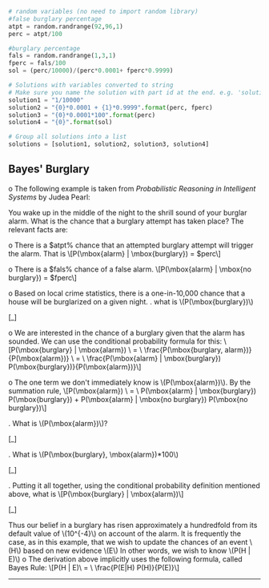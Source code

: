 ```python
# random variables (no need to import random library)
#false burglary percentage
atpt = random.randrange(92,96,1)
perc = atpt/100

#burglary percentage
fals = random.randrange(1,3,1)
fperc = fals/100
sol = (perc/10000)/(perc*0.0001+ fperc*0.9999)

# Solutions with variables converted to string
# Make sure you name the solution with part id at the end. e.g. 'solution1' will be solution for part 1. 
solution1 = "1/10000"
solution2 = "{0}*0.0001 + {1}*0.9999".format(perc, fperc)
solution3 = "{0}*0.0001*100".format(perc)
solution4 = "{0}".format(sol)

# Group all solutions into a list
solutions = [solution1, solution2, solution3, solution4]


```

## Bayes' Burglary ##
o  The following example is taken from _Probabilistic Reasoning in Intelligent Systems_ by Judea Pearl:

You wake up in the middle of the night to the shrill sound of your burglar alarm. What is the chance that a burglary attempt has taken place? The relevant facts are: 

o  There is a $atpt% chance that an attempted burglary attempt will trigger the alarm. That is 
\\\[P(\\mbox{alarm} | \\mbox{burglary}) = $perc\\\]

o  There is a $fals% chance of a false alarm.
\\\[P(\mbox{alarm} | \mbox{no burglary}) = $fperc\\\]

o  Based on local crime statistics, there is a one-in-10,000 chance that a house will be burglarized on a given night.
.  what is \\\(P(\mbox{burglary})\\\)

[_]

o  We are interested in the chance of a burglary given that the alarm has sounded. We can use the conditional probability formula for this:
\\\[P(\\mbox{burglary} | \\mbox{alarm}) \\ = \\ \\frac{P(\\mbox{burglary, alarm})}{P(\\mbox{alarm})} \\ = \\ \\frac{P(\\mbox{alarm} | \\mbox{burglary}) P(\\mbox{burglary})}{P(\\mbox{alarm})}\\\]

o  The one term we don't immediately know is \\\(P(\mbox{alarm})\\\).  By the summation rule,
\\\[P(\\mbox{alarm}) \\ = \\ P(\\mbox{alarm} | \\mbox{burglary}) P(\\mbox{burglary}) + P(\\mbox{alarm} | \\mbox{no burglary}) P(\\mbox{no burglary})\\\]

.  What is \\\(P(\\mbox{alarm})\\\)?

[_]

.  What is \\\(P(\\mbox{burglary}, \\mbox{alarm})*100\\\)

[_]

.  Putting it all together, using the conditional probability definition mentioned above, what is
\\\[P(\\mbox{burglary} | \\mbox{alarm})\\\]

[_]

Thus our belief in a burglary has risen approximately a hundredfold from its default value of \\\(10^{-4}\\\)  on account of the alarm.
It is frequently the case, as in this example, that we wish to update the chances of an event \\\(H\\\) based on new evidence \\\(E\\\)  In other words, we wish to know \\\(P(H | E)\\\)
o  The derivation above implicitly uses the following formula, called Bayes Rule:
\\\[P(H | E)\\ = \\ \\frac{P(E|H) P(H)}{P(E)}\\\]


---
